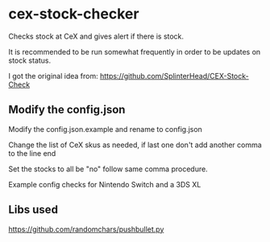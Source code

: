 # cex-stock-checker
Checks stock at CeX and gives alert if there is stock.

It is recommended to be run somewhat frequently in order to be updates on stock status.

I got the original idea from: https://github.com/SplinterHead/CEX-Stock-Check

## Modify the config.json
Modify the config.json.example and rename to config.json

Change the list of CeX skus as needed, if last one don't add another comma to the line end

Set the stocks to all be "no" follow same comma procedure.

Example config checks for Nintendo Switch and a 3DS XL

## Libs used
https://github.com/randomchars/pushbullet.py
